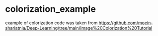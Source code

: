 # colorization_example
example of colorization
code was taken from https://github.com/moein-shariatnia/Deep-Learning/tree/main/Image%20Colorization%20Tutorial
